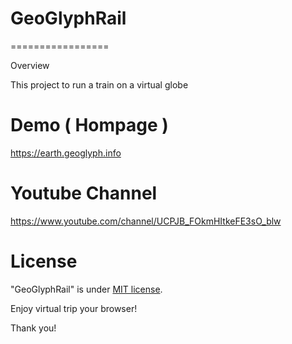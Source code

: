 # GeoGlyphRail
=================

Overview

This project to run a train on a virtual globe

# Demo ( Hompage )

https://earth.geoglyph.info

# Youtube Channel

https://www.youtube.com/channel/UCPJB_FOkmHItkeFE3sO_blw

# License
 
"GeoGlyphRail" is under [MIT license](https://en.wikipedia.org/wiki/MIT_License).
 
Enjoy virtual trip your browser!
 
Thank you!


